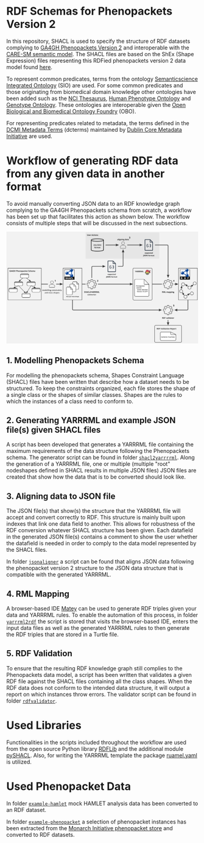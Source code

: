 # RDF Schemas for Phenopackets Version 2

In this repository, SHACL is used to specify the structure of RDF datasets complying to [GA4GH Phenopackets Version 2](https://phenopacket-schema.readthedocs.io/en/latest/) and interoperable with the [CARE-SM semantic model](https://github.com/CARE-SM/CARE-Semantic-Model/wiki). The SHACL files are based on the ShEx (Shape Expression) files representing this RDFied phenopackets version 2 data model found [here](https://github.com/LUMC-BioSemantics/phenopackets-rdf-schema/tree/v2/shex).

To represent common predicates, terms from the ontology [Semanticscience Integrated Ontology](http://sio.semanticscience.org/) (SIO) are used. For some common predicates and those originating from biomedical domain knowledge other ontologies have been added such as the [NCI Thesaurus](https://obofoundry.org/ontology/ncit), [Human Phenotype Ontology](https://obofoundry.org/ontology/hp.html) and [Genotype Ontology](https://obofoundry.org/ontology/geno.html). These ontologies are interoperable given the [Open Biological and Biomedical Ontology Foundry](https://obofoundry.org/) (OBO).

For representing predicates related to metadata, the terms defined in the [DCMI Metadata Terms](https://www.dublincore.org/specifications/dublin-core/dcmi-terms/) (dcterms) maintained by [Dublin Core Metadata Initiative](https://www.dublincore.org/about/) are used.

# Workflow of generating RDF data from any given data in another format

To avoid manually converting JSON data to an RDF knowledge graph complying to the GA4GH Phenopackets schema from scratch, a workflow has been set up that facilitates this action as shown below. The workflow consists of multiple steps that will be discussed in the next subsections.

![Worfklow](https://github.com/rosazwart/phenopackets-v2-rdf-schema/blob/main/overviewworkflow.jpg)

## 1. Modelling Phenopackets Schema

For modelling the phenopackets schema, Shapes Constraint Language (SHACL) files have been written that describe how a dataset needs to be structured. To keep the constraints organized, each file stores the shape of a single class or the shapes of similar classes. Shapes are the rules to which the instances of a class need to conform to. 

## 2. Generating YARRRML and example JSON file(s) given SHACL files

A script has been developed that generates a YARRRML file containing the maximum requirements of the data structure following the Phenopackets schema. The generator script can be found in folder [`shacl2yarrrrml`](https://github.com/rosazwart/phenopackets-v2-rdf-schema/tree/main/shacl2yarrrml). Along the generation of a YARRRML file, one or multiple (multiple "root" nodeshapes defined in SHACL results in multiple JSON files) JSON files are created that show how the data that is to be converted should look like. 

## 3. Aligning data to JSON file

The JSON file(s) that show(s) the structure that the YARRRML file will accept and convert correctly to RDF. This structure is mainly built upon indexes that link one data field to another. This allows for robustness of the RDF conversion whatever SHACL structure has been given. Each datafield in the generated JSON file(s) contains a comment to show the user whether the datafield is needed in order to comply to the data model represented by the SHACL files.

In folder [`jsonaligner`](https://github.com/rosazwart/phenopackets-v2-rdf-schema/tree/main/jsonaligner) a script can be found that aligns JSON data following the phenopacket version 2 structure to the JSON data structure that is compatible with the generated YARRRML.

## 4. RML Mapping

A browser-based IDE [Matey](https://rml.io/yarrrml/matey/) can be used to generate RDF triples given your data and YARRRML rules. To enable the automation of this process, in folder [`yarrrml2rdf`](https://github.com/rosazwart/phenopackets-v2-rdf-schema/tree/main/yarrrml2rdf) the script is stored that visits the browser-based IDE, enters the input data files as well as the generated YARRRML rules to then generate the RDF triples that are stored in a Turtle file.

## 5. RDF Validation

To ensure that the resulting RDF knowledge graph still complies to the Phenopackets data model, a script has been written that validates a given RDF file against the SHACL files containing all the class shapes. When the RDF data does not conform to the intended data structure, it will output a report on which instances throw errors. The validator script can be found in folder [`rdfvalidator`](https://github.com/rosazwart/phenopackets-v2-rdf-schema/tree/main/rdfvalidator).

# Used Libraries

Functionalities in the scripts included throughout the workflow are used from the open source Python library [RDFLib](https://rdflib.readthedocs.io/en/stable/index.html) and the additional module [pySHACL](https://github.com/RDFLib/pySHACL). Also, for writing the YARRRML template the package [ruamel.yaml](https://yaml.readthedocs.io/en/latest/) is utilized.

# Used Phenopacket Data
In folder [`example-hamlet`](https://github.com/rosazwart/phenopackets-v2-rdf-schema/tree/main/example-hamlet) mock HAMLET analysis data has been converted to an RDF dataset.

In folder [`example-phenopacket`](https://github.com/rosazwart/phenopackets-v2-rdf-schema/tree/main/example-phenopacket) a selection of phenopacket instances has been extracted from the [Monarch Initiative phenopacket store](https://github.com/monarch-initiative/phenopacket-store/tree/main/notebooks/NRAS/phenopackets) and converted to RDF datasets.
